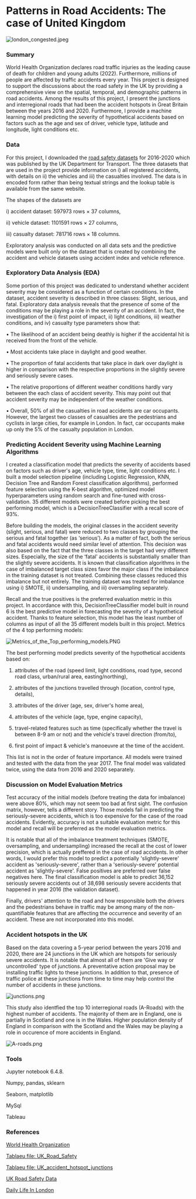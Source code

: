 # Patterns in Road Accidents: The case of United Kingdom
![london_congested.jpeg](images/london_congested.jpeg)

<a id='section1'></a>
### Summary
World Health Organization declares road traffic injuries as the leading cause of death for children and young adults (2022). Furthermore, millions of people are affected by traffic accidents every year. This project is designed to support the discussions about the road safety in the UK by providing a comprehensive view on the spatial, temporal, and demographic patterns in road accidents. Among the results of this project, I present the junctions and interregional roads that had been the accident hotspots in Great Britain between the years 2016 and 2020. Furthermore, I provide a machine learning model predicting the severity of hypothetical accidents based on factors such as the age and sex of driver, vehicle type, latitude and longitude, light conditions etc.

<a id='section2'></a>
### Data
For this project, I downloaded the [road safety datasets](https://www.data.gov.uk/dataset/cb7ae6f0-4be6-4935-9277-47e5ce24a11f/road-safety-data) for 2016-2020 which was published by the UK Department for Transport. The three datasets that are used in the project provide information on i) all registered accidents, with details on ii) the vehicles and iii) the casualties involved. The data is in encoded form rather than being textual strings and the lookup table is available from the same website.

The shapes of the datasets are

i)	accident dataset: 597973 rows × 37 columns, 

ii)	vehicle dataset: 1101591 rows × 27 columns, 

iii)	casualty dataset: 781716 rows × 18 columns.

Exploratory analysis was conducted on all data sets and the predictive models were built only on the dataset that is created by combining the accident and vehicle datasets using accident index and vehicle reference.

<a id='section3'></a>
### Exploratory Data Analysis (EDA)
Some portion of this project was dedicated to understand whether accident severity may be considered as a function of certain conditions. In the dataset, accident severity is described in three classes: Slight, serious, and fatal. Exploratory data analysis reveals that the presence of some of the conditions may be playing a role in the severity of an accident. In fact, the investigation of the i) first point of impact, ii) light conditions, iii) weather conditions, and iv) casualty type parameters show that: 

•	The likelihood of an accident being deathly is higher if the accidental hit is received from the front of the vehicle.

•	Most accidents take place in daylight and good weather. 

•	The proportion of fatal accidents that take place in dark over daylight is higher in comparison with the respective proportions in the slightly severe and seriously severe cases. 

•	The relative proportions of different weather conditions hardly vary between the each class of accident severity. This may point out that accident severity may be independent of the weather conditions.

•	Overall, 50% of all the casualties in road accidents are car occupants. However, the largest two classes of casualties are the pedestrians and cyclists in large cities, for example in London. In fact, car occupants make up only the 5% of the casualty population in London.

<a id='section4'></a>
### Predicting Accident Severity using Machine Learning Algorithms
I created a classification model that predicts the severity of accidents based on factors such as driver's age, vehicle type, time, light conditions etc. I built a model selection pipeline (including Logistic Regression, KNN, Decision Tree and Random Forest classification algorithms), performed feature selection using the K-best algorithm, optimized model hyperparameters using random search and fine-tuned with cross-validation. 35 different models were created before picking the best performing model, which is a DecisionTreeClassifier with a recall score of 93%.

Before building the models, the original classes in the accident severity (slight, serious, and fatal) were reduced to two classes by grouping the serious and fatal together (as ‘serious’). As a matter of fact, both the serious and fatal accidents would need similar level of attention. This decision was also based on the fact that the three classes in the target had very different sizes. Especially, the size of the ‘fatal’ accidents is substantially smaller than the slightly severe accidents. It is known that classification algorithms in the case of imbalanced target class sizes favor the major class if the imbalance in the training dataset is not treated. Combining these classes reduced this imbalance but not entirely. The training dataset was treated for imbalance using i) SMOTE, ii) undersampling, and iii) oversampling separately.

Recall and the true positives is the preferred evaluation metric in this project. In accordance with this, DecisionTreeClassifier model built in round 6 is the best predictive model in forecasting the severity of a hypothetical accident. Thanks to feature selection, this model has the least number of columns as input of all the 35 different models built in this project. Metrics of the 4 top performing models:

![Metrics_of_the_Top_performing_models.PNG](images/Metrics_of_the_Top_performing_models.PNG)

The best performing model predicts severity of the hypothetical accidents based on: 

1. attributes of the road (speed limit, light conditions, road type, second road class, urban/rural area, easting/northing),

2. attributes of the junctions travelled through (location, control type, details),

3. attributes of the driver (age, sex, driver's home area),

4. attributes of the vehicle (age, type, engine capacity),

5. travel-related features such as time (specifically whether the travel is between 8-9 am or not) and the vehicle's travel direction (from/to),

6. first point of impact & vehicle's manoeuvre at the time of the accident.

This list is not in the order of feature importance. All models were trained and tested with the data from the year 2017. The final model was validated twice, using the data from 2016 and 2020 separately.

<a id='section5'></a>
###  Discussion on Model Evaluation Metrics
Test accuracy of the initial models (before treating the data for imbalance) were above 80%, which may not seem too bad at first sight. The confusion matrix, however, tells a different story. Those models fail in predicting the seriously-severe accidents, which is too expensive for the case of the road accidents. Evidently, accuracy is not a suitable evaluation metric for this model and recall will be preferred as the model evaluation metrics.

It is notable that all of the imbalance treatment techniques (SMOTE, oversampling, and undersampling) increased the recall at the cost of lower precision, which is actually preffered in the case of road accidents. In other words, I would prefer this model to predict a potentially 'slightly-severe' accident as 'seriously-severe', rather than a 'seriously-severe' potential accident as 'slightly-severe'. False positives are preferred over false negatives here. The final classification model is able to predict 36,152 seriously severe accidents out of 38,698 seriously severe accidents that happened in year 2016 (the validation dataset).

Finally, drivers' attention to the road and how responsible both the drivers and the pedestrians behave in traffic may be among many of the non-quantifiable features that are affecting the occurrence and severity of an accident. These are not incorporated into this model.

<a id='section6'></a>
### Accident hotspots in the UK

Based on the data covering a 5-year period between the years 2016 and 2020, there are 24 junctions in the UK which are hotspots for seriously severe accidents. It is notable that almost all of them are 'Give way or uncontrolled' type of junctions. A preventative action proposal may be installing traffic lights to these junctions. In addition to that, presence of traffic police at these junctions from time to time may help control the number of accidents in these junctions.

![junctions.png](images/junctions.png)

This study also identfied the top 10 interregional roads (A-Roads) with the highest number of accidents. The majority of them are in England, one is partially in Scotland and one is in the Wales. Higher population density of England in comparison with the Scotland and the Wales may be playing a role in occurence of more accidents in England.

![A-roads.png](images/A-roads.png)

<a id='section7'></a>
### Tools
Jupyter notebook 6.4.8.

Numpy, pandas, sklearn

Seaborn, matplotlib

MySql

Tableau

<a id='section8'></a>
### References

[World Health Organization](https://www.who.int/news-room/fact-sheets/detail/road-traffic-injuries#:~:text=Road%20traffic%20injuries%20are%20the,pedestrians%2C%20cyclists%2C%20and%20motorcyclists)

[Tablaeu file: UK_Road_Safety](https://public.tableau.com/views/UK_Road_Safety/Numberofaccidentsperyearseverity?:language=en-US&:display_count=n&:origin=viz_share_link)

[Tablaeu file: UK_accident_hotspot_junctions](https://public.tableau.com/views/UK_accident_hotspot_junctions/Junctionsthathostedseriouslysevereaccidentswith100andmorecasualtiesoverthe5yearperiod2016-2020_24junctionsoverall_?:language=en-US&:display_count=n&:origin=viz_share_link)

[UK Road Safety Data](https://www.data.gov.uk/dataset/cb7ae6f0-4be6-4935-9277-47e5ce24a11f/road-safety-data)

[Daily Life In London](https://www.gettyimages.com/detail/news-photo/cars-and-buses-queue-in-a-long-traffic-jam-on-knightsbridge-news-photo/1229230414?adppopup=true)

